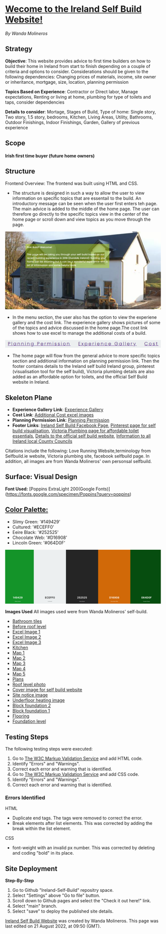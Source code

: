 # [Wecome to the Ireland Self Build Website!](https://wmolineros.github.io/Ireland-Self-Build/)
*By Wanda Molineros*


## Strategy 

**Objective**: This website provides advice to first time builders on how to build their home in Ireland from start to finish depending on a couple of criteria and options to consider. Considerations should be given to the following dependencies: Changing prices of materials, income, site owner or inheritance, mortgage, size, location, planning permission	

**Topics Based on Experience**: Contractor or Direct labor, Manage expectations, Renting or living at home, plumbing for type of toilets and taps, consider dependencies	

**Details to consider**: Mortage, Stages of Build, Type of home: Single story, Two story, 1.5 story, bedrooms, Kitchen, Living Areas, Utility, Bathrooms, Outdoor Finishings, Indoor Finishings, Garden, Gallery of previous experience 	


## Scope

#### Irish first time buyer (future home owners)	

## Structure

Frontend Overview: The frontend was built using HTML and CSS. 

* The structure is designed in such a way to allow the user to view information on specific topics that are essentail to the build. An introductory message can be seen when the user first enters teh page. The main advice is added to the middle of the home page. The user can therefore go directly to the specific topics view in the center of the home page or scroll down and view topics as you move through the page. 

![Introductory-Message](./assets/images/Introductory-message.PNG)



* In the menu section, the user also has the option to view the experiene gallery and the cost link. The experience gallery shows pictures of some of the topics and advice discussed in the home page.The cost link shows how to use excel to manage the additional costs of a build. 

![Menu-Section](./assets/images/Menu-Section.PNG)

* The home page will flow from the general advice to more specific topics section and additional information on planning permission link. Then the footer contains details to the Ireland self build Ireland group, pinterest (visualisation tool for the self build), Victoria plumbing details are also added as an affordable option for toilets, and the official Self Build website in Ireland.

## Skeleton Plane

* **Experience Gallery Link**: [Experience Gallery](https://github.com/wmolineros/Ireland-Self-Build/blob/main/experience-gallery.html)
* **Cost Link**: [Additional Cost excel images](https://github.com/wmolineros/Ireland-Self-Build/blob/main/Cost.html)
* **Planning Permission Link**: [Planning Permission](https://github.com/wmolineros/Ireland-Self-Build/blob/main/planning.html)
* **Footer Links**: [Ireland Self Build Facebook Page](https://www.facebook.com/groups/816924585093717), [Pinterest page for self build visualisation](https://www.pinterest.ie/), [Victoria Plumbing page for affordable toilet essentials](https://www.victorianplumbing.co.uk/), [Details to the official self build website](https://selfbuild.ie/), [Information to all Ireland local County Councils](https://www.gov.ie/en/publication/942f74-local-authorities/)


Citations include the following: Love Running Website,terminology from Selfbuild.ie website, Victoria plumbing site, facebook selfbuild page. In addition, all images are from Wanda Molineros' own personsal selfbuild.  

## Surface: Visual Design

**Font Used:**
[Poppins ExtraLight 200(Google Fonts)] (https://fonts.google.com/specimen/Poppins?query=poppins)

[Color Palette:](https://coolors.co/149429-eceff0-252525-d16908-064d0f)
---
- Slimy Green: '#149429'
- Cultured: '#ECEFF0'
- Eeire Black: '#252525'
- Chocolate Web: '#D16908'
- Lincoln Green: '#064D0F'

![Ireland-SelfBuild](./assets/images/SelfBuild-palette.PNG)


**Images Used**
All images used were from Wanda Molineros' self-build. 
* [Bathroom tiles](https://github.com/wmolineros/Ireland-Self-Build/blob/main/assets/images/Bathroom-tiles.jpeg)
* [Before roof level](https://github.com/wmolineros/Ireland-Self-Build/blob/main/assets/images/Before-Roof-Level.jpeg)
* [Excel Image 1](https://github.com/wmolineros/Ireland-Self-Build/blob/main/assets/images/Before-Roof-Level.jpeg)
* [Excel Image 2](https://github.com/wmolineros/Ireland-Self-Build/blob/main/assets/images/Excel2.PNG)
* [Excel Image 3](https://github.com/wmolineros/Ireland-Self-Build/blob/main/assets/images/Excel3.PNG)
* [Kitchen](https://github.com/wmolineros/Ireland-Self-Build/blob/main/assets/images/Kitchen.jpeg)
* [Map 1](https://github.com/wmolineros/Ireland-Self-Build/blob/main/assets/images/Map1.PNG)
* [Map 2](https://github.com/wmolineros/Ireland-Self-Build/blob/main/assets/images/Map2.PNG)
* [Map 3](https://github.com/wmolineros/Ireland-Self-Build/blob/main/assets/images/Map3.PNG)
* [Map 4](https://github.com/wmolineros/Ireland-Self-Build/blob/main/assets/images/Map4.PNG)
* [Map 5](https://github.com/wmolineros/Ireland-Self-Build/blob/main/assets/images/Map5.PNG)
* [Plans](https://github.com/wmolineros/Ireland-Self-Build/blob/main/assets/images/Plans.PNG)
* [Roof level photo](https://github.com/wmolineros/Ireland-Self-Build/blob/main/assets/images/Roof-level.jpg)
* [Cover image for self build website](https://github.com/wmolineros/Ireland-Self-Build/blob/main/assets/images/Self-Build-Cover-Image.jpeg)
* [Site notice image](https://github.com/wmolineros/Ireland-Self-Build/blob/main/assets/images/Site-Notice.jpeg)
* [Underfloor heating image](https://github.com/wmolineros/Ireland-Self-Build/blob/main/assets/images/Underfloor-heating.jpeg)
* [Block foundation 2](https://github.com/wmolineros/Ireland-Self-Build/blob/main/assets/images/block-foundation2.JPG)
* [Block foundation 1](https://github.com/wmolineros/Ireland-Self-Build/blob/main/assets/images/building-blocks.jpeg)
* [Flooring](https://github.com/wmolineros/Ireland-Self-Build/blob/main/assets/images/flooring.jpeg)
* [Foundation level](https://github.com/wmolineros/Ireland-Self-Build/blob/main/assets/images/foundation-level.JPG)

## Testing Steps 
The following testing steps were executed:
1. Go to [The W3C Markup Validation Service](https://validator.w3.org/#validate_by_input) and add HTML code. 
2. Identify "Errors" and "Warnings". 
3. Correct each error and warning that is identified. 
4. Go to [The W3C Markup Validation Service](https://validator.w3.org/#validate_by_input) and add CSS code. 
5. Identify "Errors" and "Warnings". 
6. Correct each error and warning that is identified. 

### Errors Identified ###
HTML
- Duplicate end tags. The tags were removed to correct the error.  
- Break elements after list elements. This was corrected by adding the break within the list element. 

CSS
- font-weight with an invalid px number. This was corrected by deleting and coding "bold" in its place. 


## Site Deployment

**Step-By-Step**
1. Go to Github "Ireland-Self-Build" repositry space. 
2. Select "Settings" above "Go to file" button. 
3. Scroll down to Github pages and select the "Check it out here!" link. 
4. Select "main" branch. 
5. Select "save" to deploy the published site details. 


[Ireland Self Build Website](https://wmolineros.github.io/Ireland-Self-Build/) was created by Wanda Molineros. This page was last edited on 21 August 2022, at 09:50 (GMT).



